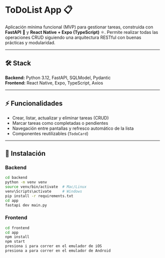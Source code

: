 # ToDoList App 📋

Aplicación mínima funcional (MVP) para gestionar tareas, construida con **FastAPI** 🚀 y **React Native + Expo (TypeScript)** ⚛. Permite realizar todas las operaciones CRUD siguiendo una arquitectura RESTful con buenas prácticas y modularidad.

---

## 🛠 Stack

**Backend:** Python 3.12, FastAPI, SQLModel, Pydantic  
**Frontend:** React Native, Expo, TypeScript, Axios

---

## ⚡ Funcionalidades

- Crear, listar, actualizar y eliminar tareas (CRUD)
- Marcar tareas como completadas o pendientes
- Navegación entre pantallas y refresco automático de la lista
- Componentes reutilizables (`TodoCard`)

---

## 🚀 Instalación

### Backend

``` bash
cd backend
python -m venv venv
source venv/bin/activate  # Mac/Linux
venv\Scripts\activate     # Windows
pip install -r requirements.txt
cd app
fastapi dev main.py
```

### Frontend

```bash
cd frontend
cd app
npm install
npm start
presiona i para correr en el emulador de iOS
presiona a para correr en el emulador de Android


